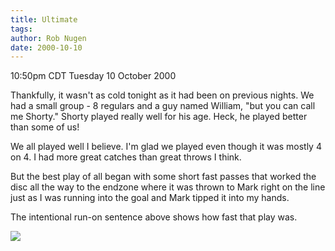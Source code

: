 ```yaml
---
title: Ultimate
tags: 
author: Rob Nugen
date: 2000-10-10
---
```


<title>Ultimate</title>
<p class=date>10:50pm CDT Tuesday 10 October 2000

<p>Thankfully, it wasn't as cold tonight as it had been on previous
nights.  We had a small group - 8 regulars and a guy named William,
"but you can call me Shorty."  Shorty played really well for his age.
Heck, he played better than some of us!

<p>We all played well I believe.  I'm glad we played even though it
was mostly 4 on 4.  I had more great catches than great throws I
think.

<p>But the best play of all began with some short fast passes that
worked the disc all the way to the endzone where it was thrown to Mark
right on the line just as I was running into the goal and Mark tipped
it into my hands.

<p>The intentional run-on sentence above shows how fast that play was.


<p><img src='/images/rob/wL-ROB.gif'>

